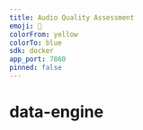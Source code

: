 ```yaml
---
title: Audio Quality Assessment
emoji: 🤗
colorFrom: yellow
colorTo: blue
sdk: docker
app_port: 7860
pinned: false
---
```


# data-engine
